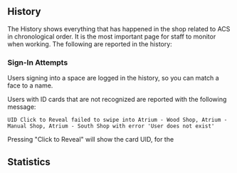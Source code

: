 ## History

The History shows everything that has happened in the shop related to ACS in chronological order. It is the most important page for staff to monitor when working. The following are reported in the history:

### Sign-In Attempts

Users signing into a space are logged in the history, so you can match a face to a name. 

Users with ID cards that are not recognized are reported with the following message:

```
UID Click to Reveal failed to swipe into Atrium - Wood Shop, Atrium - Manual Shop, Atrium - South Shop with error 'User does not exist'
```
Pressing "Click to Reveal" will show the card UID, for the 

## Statistics